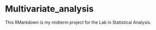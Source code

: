 # Multivariate_analysis
 This RMarkdown is my midterm project for the Lab in Statistical Analysis. 
